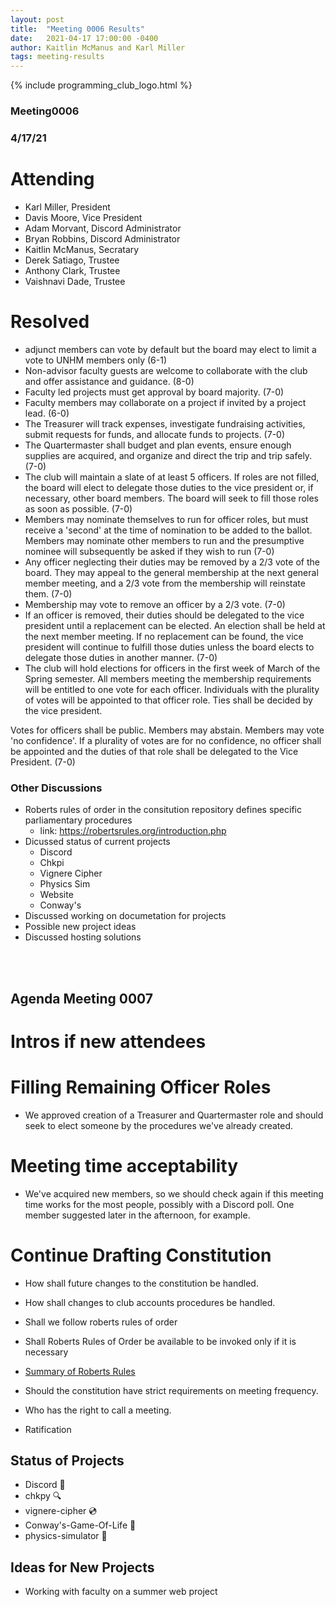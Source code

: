 ```yaml
---
layout: post
title:  "Meeting 0006 Results"
date:   2021-04-17 17:00:00 -0400
author: Kaitlin McManus and Karl Miller
tags: meeting-results
---
```

{% include programming_club_logo.html %}

### Meeting0006
### 4/17/21

# Attending
- Karl Miller, President
- Davis Moore, Vice President
- Adam Morvant, Discord Administrator 
- Bryan Robbins, Discord Administrator
- Kaitlin McManus, Secratary 
- Derek Satiago, Trustee
- Anthony Clark, Trustee
- Vaishnavi Dade, Trustee

# Resolved 

- adjunct members can vote by default but the board may elect to limit a vote to UNHM members only (6-1)
- Non-advisor faculty guests are welcome to collaborate with the club and offer assistance and guidance. (8-0)
- Faculty led projects must get approval by board majority. (7-0)
- Faculty members may collaborate on a project if invited by a project lead. (6-0)
- The Treasurer will track expenses, investigate fundraising activities, submit requests for funds, and allocate funds to projects. (7-0)
- The Quartermaster shall budget and plan events, ensure enough supplies are acquired, and organize and direct the trip and trip safely. (7-0)
- The club will maintain a slate of at least 5 officers. If roles are not filled, the board will elect to delegate those duties to the vice president or, if necessary, other board members. The board will seek to fill those roles as soon as possible. (7-0)
- Members may nominate themselves to run for officer roles, but must receive a 'second' at the time of nomination to be added to the ballot. Members may nominate other members to run and the presumptive nominee will subsequently be asked if they wish to run (7-0)
- Any officer neglecting their duties may be removed by a 2/3 vote of the board. They may appeal to the general membership at the next general member meeting, and a 2/3 vote from the membership will reinstate them. (7-0)
- Membership may vote to remove an officer by a 2/3 vote. (7-0)
- If an officer is removed, their duties should be delegated to the vice president until a replacement can be elected. An election shall be held at the next member meeting. If no replacement can be found, the vice president will continue to fulfill those duties unless the board elects to delegate those duties in another manner.  (7-0)
- The club will hold elections for officers in the first week of March of the Spring semester. All members meeting the membership requirements will be entitled to one vote for each officer. Individuals with the plurality of votes will be appointed to that officer role. Ties shall be decided by the vice president.

Votes for officers shall be public. Members may abstain.
Members may vote 'no confidence'. If a plurality of votes are for no confidence, no officer shall be appointed and the duties of that role shall be delegated to the Vice President. (7-0)


### Other Discussions 

- Roberts rules of order in the consitution repository defines specific parliamentary procedures
    - link: https://robertsrules.org/introduction.php
- Dicussed status of current projects 
     - Discord
     - Chkpi
     - Vignere Cipher
     - Physics Sim
     - Website
     - Conway's    
- Discussed working on documetation for projects 
- Possible new project ideas 
- Discussed hosting solutions 

<br>
<br>

## Agenda Meeting 0007

# Intros if new attendees

# Filling Remaining Officer Roles

- We approved creation of a Treasurer and Quartermaster role and should seek to elect someone by the procedures we've already created. 

# Meeting time acceptability

- We've acquired new members, so we should check again if this meeting time works for the most people, possibly with a Discord poll. One member suggested later in the afternoon, for example.

# Continue Drafting Constitution

- How shall future changes to the constitution be handled.

- How shall changes to club accounts procedures be handled.

- Shall we follow roberts rules of order 

- Shall Roberts Rules of Order be available to be invoked only if it is necessary

- [Summary of Roberts Rules](https://www.boardeffect.com/wp-content/uploads/2020/07/Roberts-Rules-of-Order-Toolkit-Refreshed.pdf)

- Should the constitution have strict requirements on meeting frequency. 

- Who has the right to call a meeting.

- Ratification

## Status of Projects

 - Discord 🤖
 - chkpy 🔍 
 - vignere-cipher 💿
 - Conway's-Game-Of-Life 🦠
 - physics-simulator 🎱

 ## Ideas for New Projects

  - Working with faculty on a summer web project
